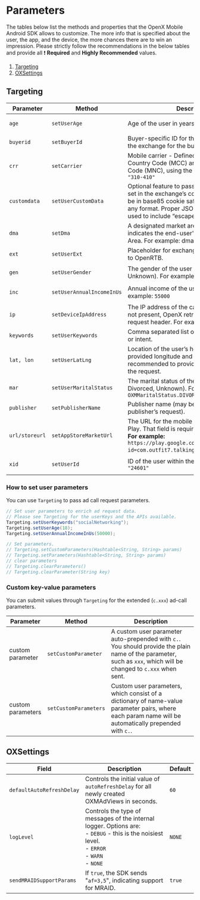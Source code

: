 Parameters
===================

The tables below list the methods and properties that the OpenX Mobile Android SDK allows to customize.
The more info that is specified about the user, the app, and the device, the more chances there are to win an impression.
Please strictly follow the recommendations in the below tables and provide all ❗ **Required** and **Highly Recommended** values.


1. [Targeting](#targeting)
2. [OXSettings](#oxsettings)

Targeting
--------------
| **Parameter**              | **Method**                | Description                                                  | Required?|
| -------------------------- | ------------------------- | ------------------------------------------------------------ | -------- |
| `age`                       | `setUserAge`              | Age of the user in years. For example: `35`   | ❗ Highly Recommended  |
| `buyerid`                    | `setBuyerId`              | Buyer-specific ID for the user as mapped by the exchange for the buyer. | Optional |
| `crr`                        | `setCarrier`              |  Mobile carrier - Defined by the Mobile Country Code (MCC) and Mobile Network Code (MNC), using the format: <MCC>-<MNC>. For example: `"310-410"` | Optional |
| `customdata`                 | `setUserCustomData`       | Optional feature to pass bidder data that was set in the exchange’s cookie. The string must be in base85 cookie safe characters and be in any format. Proper JSON encoding must be used to include “escaped” quotation marks. | Optional |
| `dma`                        | `setDma`                  | A designated market are. For US locations, indicates the end-user's Designated Market Area. For example: dma=803. | Optional |
| `ext`                        | `setUserExt`              | Placeholder for exchange-specific extensions to OpenRTB. | Optional |
| `gen`                       | `setUserGender`           | The gender of the user (Male, Female, Other, Unknown). For example: `OXMGender.FEMALE`  | ❗ Highly Recommended |
| `inc`                        | `setUserAnnualIncomeInUs` | Annual income of the user in US dollars. For example: `55000`| ❗ Highly Recommended  |
| `ip`                         | `setDeviceIpAddress`            | The IP address of the carrier gateway. If this is not present, OpenX retrieves it from the request header. For example: `"192.168.0.1"` | ❗ Highly Recommended |
| `keywords`                   | `setUserKeywords`         | Comma separated list of keywords, interests, or intent. | Optional |
| `lat, lon`                   | `setUserLatLng`           | Location of the user’s home base defined by a provided longitude and latitude. It's highly recommended to provide Geo data to improve the request.| Optional |
| `mar`                        | `setUserMaritalStatus`    | The marital status of the user (Single, Married, Divorced, Unknown). For example: `OXMMaritalStatus.DIVORCED` | Recommended if available  |
| `publisher`                  | `setPublisherName`        | Publisher name (may be aliased at the publisher’s request).| Recommended if available  |
| `url/storeurl`              | `setAppStoreMarketUrl`    | The URL for the mobile application in Google Play. That field is required in the request. <br />**For example:**` https://play.google.com/store/apps/details?id=com.outfit7.talkingtom`. | ❗ Required  |
| `xid`                       | `setUserId`               | ID of the user within the app. For example: `"24601"` | ❗ Highly Recommended  |

### How to set user parameters

You can use `Targeting` to pass ad call request parameters.

``` java
// Set user parameters to enrich ad request data.
// Please see Targeting for the userKeys and the APIs available.
Targeting.setUserKeywords("socialNetworking");
Targeting.setUserAge(18);
Targeting.setUserAnnualIncomeInUs(50000);

// Set parameters.
// Targeting.setCustomParameters(Hashtable<String, String> params)
// Targeting.setParameters(Hashtable<String, String> params)
// clear parameters
// Targeting.clearParameters()
// Targeting.clearParameter(String key)
```

### Custom key-value parameters

You can submit values through `Targeting` for the extended (`c.xxx`) ad-call parameters.

| **Parameter**           | **Method**          | **Description**                                              |
| ----------------------- | ------------------- | ------------------------------------------------------------ |
| custom<br />parameter   | `setCustomParameter`  | A custom user parameter auto-prepended with `c.`.<br />You should provide the plain name of the parameter, such as `xxx`, which will be changed to `c.xxx` when sent. |
| custom <br />parameters | `setCustomParameters` | Custom user parameters, which consist of a dictionary of name-value parameter pairs, where each param name will be automatically prepended with `c.`. |

OXSettings
-------------------------------------------

| **Field**               | **Description**                                              | **Default** |
| ----------------------- | ------------------------------------------------------------ | ----------- |
| `defaultAutoRefreshDelay` | Controls the initial value of `autoRefreshDelay` for all newly created OXMAdViews in seconds. | `60`          |
| `logLevel`                | Controls the type of messages of the internal logger. Options are:<br />- `DEBUG` - this is the noisiest level.<br />- `ERROR`<br />- `WARN`<br />- `NONE` | `NONE`        |
| `sendMRAIDSupportParams`  | If `true`, the SDK sends "`af=3,5`", indicating support for MRAID. | `true`       |

